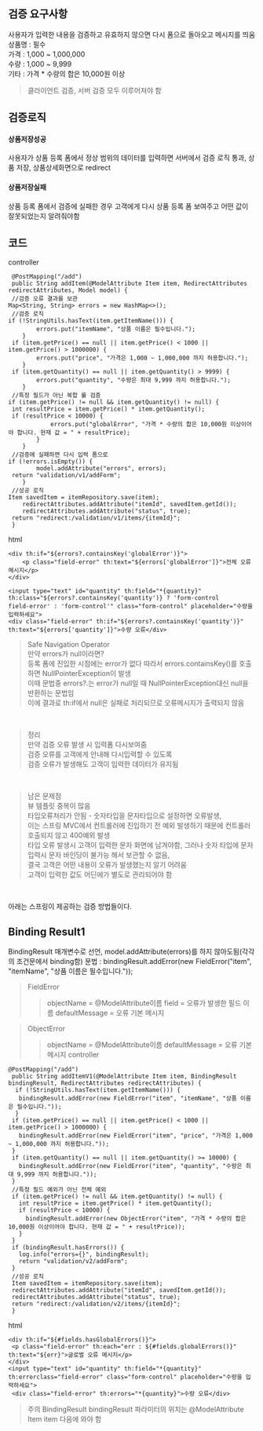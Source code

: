 ## 검증 요구사항
사용자가 입력한 내용을 검증하고 유효하지 않으면 다시 폼으로 돌아오고 메시지를 띄움<br>
상품명 : 필수<br>
가격 : 1,000 ~ 1,000,000<br>
수량 : 1,000 ~ 9,999<br>
기타 : 가격 * 수량의 합은 10,000원 이상<br>
> 클라이언트 검증, 서버 검증 모두 이루어져야 함<br>

##  검증로직
#### 상품저장성공
사용자가 상품 등록 폼에서 정상 범위의 데이터를 입력하면 서버에서 검증 로직 통과, 상품 저장, 상품상세화면으로 redirect<br>

#### 상품저장실패
상품 등록 폼에서 검증에 실패한 경우 고객에게 다시 상품 등록 폼 보여주고 어떤 값이 잘못되었는지 알려줘야함<br>

## 코드
controller
```
 @PostMapping("/add")
 public String addItem(@ModelAttribute Item item, RedirectAttributes 
redirectAttributes, Model model) {
 //검증 오류 결과를 보관
Map<String, String> errors = new HashMap<>();
 //검증 로직
if (!StringUtils.hasText(item.getItemName())) {
        errors.put("itemName", "상품 이름은 필수입니다.");
    }
 if (item.getPrice() == null || item.getPrice() < 1000 || item.getPrice() > 1000000) {
        errors.put("price", "가격은 1,000 ~ 1,000,000 까지 허용합니다.");
    }
 if (item.getQuantity() == null || item.getQuantity() > 9999) {
        errors.put("quantity", "수량은 최대 9,999 까지 허용합니다.");
    }
 //특정 필드가 아닌 복합 룰 검증
if (item.getPrice() != null && item.getQuantity() != null) {
 int resultPrice = item.getPrice() * item.getQuantity();
 if (resultPrice < 10000) {
            errors.put("globalError", "가격 * 수량의 합은 10,000원 이상이어야 합니다. 현재 값 = " + resultPrice);
        }
    }
 //검증에 실패하면 다시 입력 폼으로
if (!errors.isEmpty()) {
        model.addAttribute("errors", errors);
 return "validation/v1/addForm";
    }
 //성공 로직
Item savedItem = itemRepository.save(item);
    redirectAttributes.addAttribute("itemId", savedItem.getId());
    redirectAttributes.addAttribute("status", true);
 return "redirect:/validation/v1/items/{itemId}";
 }
```
html
```
<div th:if="${errors?.containsKey('globalError')}">
    <p class="field-error" th:text="${errors['globalError']}">전체 오류 메시지</p>
</div>

<input type="text" id="quantity" th:field="*{quantity}" th:class="${errors?.containsKey('quantity')} ? 'form-control 
field-error' : 'form-control'" class="form-control" placeholder="수량을 입력하세요">
<div class="field-error" th:if="${errors?.containsKey('quantity')}" th:text="${errors['quantity']}">수량 오류</div>
```

> Safe Navigation Operator<br>
> 만약 errors가 null이라면?<br>
> 등록 폼에 진입한 시점에는 error가 없다 따라서 errors.containsKey()를 호출하면 NullPointerException이 발생<br>
> 이때 문법중 errors?.는 error가  null일 때 NullPointerException대신 null을 반환하는 문법임<br>
> 이에 결과로 th:if에서 null은 실패로 처리되므로 오류메시지가 출력되지 않음

<br>

> 정리<br>
> 만약 검증 오류 발생 시 입력폼 다시보여줌<br>
> 검증 오류를 고객에게 안내해 다시입력할 수 있도록<br>
> 검증 오류가 발생해도 고객이 입력한 데이터가 유지됨

<br>

> 남은 문제점<br>
> 뷰 템플릿 중복이 많음<br>
> 타입오류처리가 안됨 - 숫자타입을 문자타입으로 설정하면 오류발생,<br>
> 이는 스프링 MVC에서 컨트롤러에 진입하기 전 예외 발생하기 때문에 컨트롤러 호출되지 않고 400예외 발생<br>
> 타입 오류 발생시 고객이 입력한 문자 화면에 남겨야함, 그러나 숫자 타입에 문자 입력시 문자 바인딩이 불가능 해서 보관할 수 없음,<br>
> 결국 고객은 어떤 내용이 오류가 발생했는지 알기 어려움<br>
> 고객이 입력한 값도 어딘에가 별도로 관리되어야 함

<br>

아래는 스프링이 제공하는 검증 방법들이다.

## Binding Result1
BindingResult 매개변수로 선언, model.addAttribute(errors)를 하지 않아도됨(각각의 조건문에서 binding함)
문법 :  bindingResult.addError(new FieldError("item", "itemName", "상품 이름은 필수입니다."));

> FieldError
> > objectName = @ModelAttribute이름
> > field = 오류가 발생한 필드 이름
> > defaultMessage = 오류 기본 메시지

> ObjectError
> > objectName = @ModelAttribute이름
> > defaultMessage = 오류 기본 메시지
controller
```
@PostMapping("/add")
 public String addItemV1(@ModelAttribute Item item, BindingResult bindingResult, RedirectAttributes redirectAttributes) {
  if (!StringUtils.hasText(item.getItemName())) {
   bindingResult.addError(new FieldError("item", "itemName", "상품 이름은 필수입니다."));
  }
 if (item.getPrice() == null || item.getPrice() < 1000 || item.getPrice() > 1000000) {
   bindingResult.addError(new FieldError("item", "price", "가격은 1,000 ~ 1,000,000 까지 허용합니다."));
 }
 if (item.getQuantity() == null || item.getQuantity() >= 10000) {
   bindingResult.addError(new FieldError("item", "quantity", "수량은 최대 9,999 까지 허용합니다."));
 }
 //특정 필드 예외가 아닌 전체 예외
 if (item.getPrice() != null && item.getQuantity() != null) {
   int resultPrice = item.getPrice() * item.getQuantity();
   if (resultPrice < 10000) {
     bindingResult.addError(new ObjectError("item", "가격 * 수량의 합은 10,000원 이상이어야 합니다. 현재 값 = " + resultPrice));
   }
 }
 if (bindingResult.hasErrors()) {
   log.info("errors={}", bindingResult);
   return "validation/v2/addForm";
 }
 //성공 로직
 Item savedItem = itemRepository.save(item);
 redirectAttributes.addAttribute("itemId", savedItem.getId());
 redirectAttributes.addAttribute("status", true);
 return "redirect:/validation/v2/items/{itemId}";
 }
 ```
html
 ```
 <div th:if="${#fields.hasGlobalErrors()}">
  <p class="field-error" th:each="err : ${#fields.globalErrors()}" th:text="${err}">글로벌 오류 메시지</p>
 </div>
<input type="text" id="quantity" th:field="*{quantity}" th:errorclass="field-error" class="form-control" placeholder="수량을 입력하세요">
  <div class="field-error" th:errors="*{quantity}">수량 오류</div>
 ```
> 주의 BindingResult bindingResult 파라미터의 위치는  @ModelAttribute Item item 다음에 와야 함
